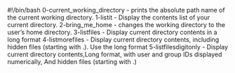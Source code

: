 #!/bin/bash
0-current_working_directory - prints the absolute path name of the current working directory.
1-listit - Display the contents list of your current directory.
2-bring_me_home - changes the working directory to the user’s home directory.
3-listfiles - Display current directory contents in a long format
4-listmorefiles - Display current directory contents, including hidden files (starting with .). Use the long format
5-listfilesdigitonly -  Display current directory contents,Long format, with user and group IDs displayed numerically, And hidden files (starting with .)

